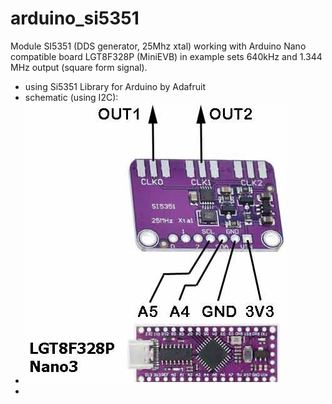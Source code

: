 # arduino_si5351
Module SI5351 (DDS generator, 25Mhz xtal) working with Arduino Nano compatible board LGT8F328P (MiniEVB)
in example sets 640kHz and 1.344 MHz output (square form signal).

- using Si5351 Library for Arduino by Adafruit
- schematic (using I2C):
- ![](https://github.com/verelex/arduino_si5351/blob/main/dds5.png)
- 
